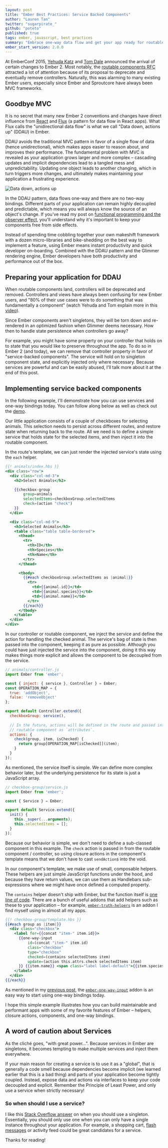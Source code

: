 ```yaml
---
layout: post
title: "Ember Best Practices: Service Backed Components"
author: "Lauren Tan"
twitter: "sugarpirate_"
github: "poteto"
published: true
tags: ember, javascript, best practices
summary: "Embrace one-way data flow and get your app ready for routable components."
ember_start_version: 2.0.0
---
```


At EmberConf 2015, [Yehuda Katz][yehuda] and [Tom Dale][tomdale] announced the arrival of certain changes to Ember 2. Most notably, the [routable components RFC][rfc] attracted a lot of attention because of its proposal to deprecate and eventually remove controllers. Naturally, this was alarming to many existing Ember users, especially since Ember and Sproutcore have always been MVC frameworks. 

## Goodbye MVC

It is no secret that many new Ember 2 conventions and changes have direct influence from [React][react] and [Flux][flux] (a pattern for data flow in React apps). What Flux calls the "unidirectional data flow" is what we call "Data down, actions up" (DDAU) in Ember. 

DDAU avoids the traditional MVC pattern in favor of a single flow of data (hence unidirectional), which makes apps easier to reason about, and improves their performance. The fundamental problem with MVC is revealed as your application grows larger and more complex – cascading updates and implicit dependencies lead to a tangled mess and unpredictability. Updating one object leads to another changing, which in turn triggers more changes, and ultimately makes maintaining your application a frustrating experience.

![Data down, actions up][ddau-diagram]

In the DDAU pattern, data flows one-way and there are no two-way bindings. Different parts of your application can remain highly decoupled and predictable, which means you will always know the source of an object's change. If you've read my post on [functional programming and the observer effect][fp-blogpost], you'll understand why it's important to keep your components free from side effects.

Instead of spending time cobbling together your own makeshift framework with a dozen micro-libraries and bike-shedding on the best way to implement a feature, using Ember means instant productivity and quick developer on-boarding. Combined with the DDAU pattern and the Glimmer rendering engine, Ember developers have both productivity and performance out of the box. 

## Preparing your application for DDAU

When routable components land, controllers will be deprecated and removed. Controllers and views have always been confusing for new Ember users, and "80% of their use cases were to do something that was fundamentally a component" (watch Yehuda and Tom explain more in this [video][routable-video]).

Since Ember components aren't singletons, they will be torn down and re-rendered in an optimized fashion when Glimmer deems necessary. How then to handle state persistence when controllers go away? 

For example, you might have some property on your controller that holds on to state that you would like to preserve throughout the app. To do so in Ember 2 (and today), we can remove that controller property in favor of "service-backed components". The service will hold on to singleton component state, and explicitly injected only where necessary. Because services are powerful and can be easily abused, I'll talk more about it at the end of this post.

## Implementing service backed components

In the following example, I'll demonstrate how you can use services and one-way bindings today. You can follow along below as well as check out the [demo][demo].

Our little application consists of a couple of checkboxes for selecting animals. This selection needs to persist across different routes, and restore state when returning back to the route. All we need is to define a simple service that holds state for the selected items, and then inject it into the routable component.

In the route's template, we can just render the injected service's state using the `each` helper. 

```hbs
{{! animals/index.hbs }}
<div class="row">
  <div class="col-md-3">
    <h2>Select Animals</h2>

    {{checkbox-group
        group=animals
        selectedItems=checkboxGroup.selectedItems
        check=(action "check")
    }}
  </div>

  <div class="col-md-9">
    <h3>Selected Animals</h3>
    <table class="table table-bordered">
      <thead>
        <tr>
          <th>ID</th>
          <th>Species</th>
          <th>Name</th>
        </tr>
      </thead>

      <tbody>
        {{#each checkboxGroup.selectedItems as |animal|}}
          <tr>
            <td>{{animal.id}}</td>
            <td>{{animal.species}}</td>
            <td>{{animal.name}}</td>
          </tr>
        {{/each}}
      </tbody>
    </table>
  </div>
</div>
```

In our controller or routable component, we inject the service and define the action for handling the checked animal. The service's bag of state is then passed into the component, keeping it as pure as possible. Although you could have just injected the service into the component, doing it this way makes things more explicit and allows the component to be decoupled from the service. 

```js
// animals/controller.js
import Ember from 'ember';

const { inject: { service }, Controller } = Ember;
const OPERATION_MAP = {
  true: 'addObject',
  false: 'removeObject'
};

export default Controller.extend({
  checkboxGroup: service(),
  
  // In the future, actions will be defined in the route and passed into the 
  // routable component as `attributes`.
  actions: {
    check(group, item, isChecked) {
      return group[OPERATION_MAP[isChecked]](item);
    }
  }
});
```

As mentioned, the service itself is simple. We can define more complex behavior later, but the underlying persistence for its state is just a JavaScript array.

```js
// checkbox-group/service.js
import Ember from 'ember';

const { Service } = Ember;

export default Service.extend({
  init() {
    this._super(...arguments);
    this.selectedItems = [];
  }
});
```

Because our behavior is simple, we don't need to define a sub-classed component in this example. The `check` action is passed in from the routable component / controller, so using closure actions in the component's template means that we don't have to cast `sendAction`s into the void.

In our component's template, we make use of small, composable helpers. These helpers are just simple JavaScript functions under the hood, and because they have return values, we can use them as Handlebars sub-expressions where we might have once defined a computed property. 

The `contains` helper doesn't ship with Ember, but the function itself is [one line of code][contains-helper]. There are a bunch of useful addons that add helpers such as these to your application – for example, [`ember-truth-helpers`][truth-helpers] is an addon I find myself using in almost all my apps.

```hbs
{{! checkbox-group/template.hbs }}
{{#each group as |item|}}
  <div class="checkbox">
    <label for={{concat "item-" item.id}}>
      {{one-way-input
          id=(concat "item-" item.id)
          class="checkbox"
          type="checkbox"
          checked=(contains selectedItems item)
          update=(action this.attrs.check selectedItems item)
      }} {{item.name}} <span class="label label-default">{{item.species}}</span>
    </label>
  </div>
{{/each}}
```

As mentioned in my [previous post][fp-blogpost], the [`ember-one-way-input`][oneway] addon is an easy way to start using one-way bindings today. 

I hope this simple example illustrates how you can build maintainable and performant apps with some of my favorite features of Ember – helpers, closure actions, components, and one-way bindings.

## A word of caution about Services

As the cliché goes, "with great power...". Because services in Ember are singletons, it becomes tempting to make multiple services and inject them everywhere. 

If your main reason for creating a service is to use it as a "global", that is generally a code smell because dependencies become implicit (we learned earlier that this is a bad thing) and parts of your application become tightly coupled. Instead, expose data and actions via interfaces to keep your code decoupled and explicit. Remember the Principle of Least Power, and only use a service when strictly necessary!

### So when should I use a service?

I like this [Stack Overflow answer][stackoverflow] on when you should use a singleton. Essentially, you should only use one when you can only have a single instance throughout your application. For example, a shopping cart, [flash messages][ember-cli-flash] or activity feed could be great candidates for a service.

Thanks for reading!

[contains-helper]: https://github.com/poteto/component-best-practices/blob/master/app%2Fhelpers%2Fcontains.js?ts=2
[ddau-diagram]: https://i.imgur.com/A6gg5zA.png
[demo]: https://poteto.github.io/component-best-practices/#/service-backed
[ember-cli-flash]: https://github.com/poteto/ember-cli-flash
[eventbus]: http://www.thesoftwaresimpleton.com/blog/2015/04/27/event-bus/
[flux]: https://facebook.github.io/flux/docs/overview.html#content
[fp-blogpost]: https://dockyard.com/blog/2015/11/16/best-practices-functional-programming-and-the-observer-effect
[oneway]: https://github.com/dockyard/ember-one-way-input
[react]: https://facebook.github.io/react/
[rfc]: https://github.com/emberjs/rfcs/pull/38
[routable-video]: https://www.youtube.com/watch?v=QgycDZjOnIg
[stackoverflow]: http://stackoverflow.com/a/142450/4259952
[tomdale]: https://twitter.com/tomdale
[truth-helpers]: https://www.npmjs.com/package/ember-truth-helpers
[yehuda]: https://twitter.com/wycats

